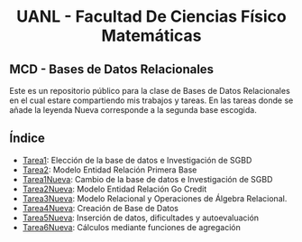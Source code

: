 # <p align="center">UANL  - Facultad De Ciencias Físico Matemáticas

## MCD - Bases de Datos Relacionales

Este es un repositorio público para la clase de Bases de Datos Relacionales en el cual estare compartiendo mis trabajos y tareas. En las tareas donde se añade la leyenda Nueva corresponde a la segunda base escogida. 

## Índice 
- [Tarea1](Primera_Base/Tarea1/Tarea1.md): Elección de la base de datos e Investigación de SGBD 
- [Tarea2](Primera_Base/Tarea2/Tarea2.md): Modelo Entidad Relación Primera Base
- [Tarea1Nueva](Segunda_Base/Tarea1SegundaBase/:Tarea1.md): Cambio de la base de datos e Investigación de SGBD 
- [Tarea2Nueva](Segunda_Base/Tarea2SegundaBase/Tarea2.md): Modelo Entidad Relación Go Credit
- [Tarea3Nueva](Segunda_Base/Tarea3SegundaBase/Tarea3.md): Modelo Relacional y Operaciones de Álgebra Relacional.
- [Tarea4Nueva](Segunda_Base/Tarea4SegundaBase/Tarea4.sql): Creación de Base de Datos
- [Tarea5Nueva](Segunda_Base/Tarea5SegundaBase/Tarea5.md): Inserción de datos, dificultades y autoevaluación 
- [Tarea6Nueva](Segunda_Base/Tarea6SegundaBase/Tarea5.md): Cálculos mediante funciones de agregación